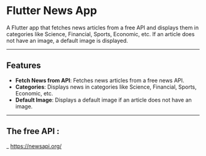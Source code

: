 # Flutter News App

A Flutter app that fetches news articles from a free API and displays them in categories like Science, Financial, Sports, Economic, etc. If an article does not have an image, a default image is displayed.

---

## Features

- **Fetch News from API**: Fetches news articles from a free news API.
- **Categories**: Displays news in categories like Science, Financial, Sports, Economic, etc.
- **Default Image**: Displays a default image if an article does not have an image.

---

## The free API :
_ https://newsapi.org/

